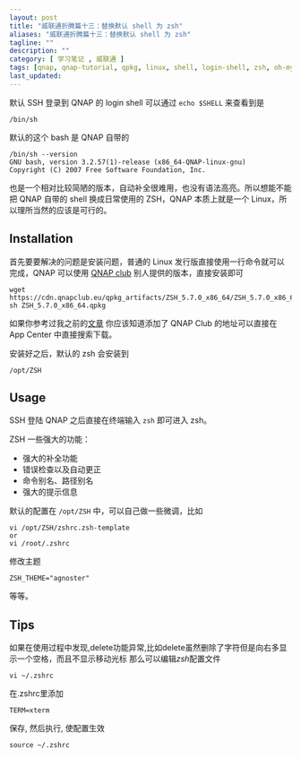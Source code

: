 ```yaml
---
layout: post
title: "威联通折腾篇十三：替换默认 shell 为 zsh"
aliases: "威联通折腾篇十三：替换默认 shell 为 zsh"
tagline: ""
description: ""
category: [ 学习笔记 , 威联通 ]
tags: [qnap, qnap-tutorial, qpkg, linux, shell, login-shell, zsh, oh-my-zsh, bash ]
last_updated:
---
```


默认 SSH 登录到 QNAP 的 login shell 可以通过 `echo $SHELL` 来查看到是

    /bin/sh

默认的这个 bash 是 QNAP 自带的

    /bin/sh --version
    GNU bash, version 3.2.57(1)-release (x86_64-QNAP-linux-gnu)
    Copyright (C) 2007 Free Software Foundation, Inc.

也是一个相对比较简陋的版本，自动补全很难用，也没有语法高亮。所以想能不能把 QNAP 自带的 shell 换成日常使用的 ZSH，QNAP 本质上就是一个 Linux，所以理所当然的应该是可行的。

## Installation

首先要要解决的问题是安装问题，普通的 Linux 发行版直接使用一行命令就可以完成，QNAP 可以使用 [QNAP club](https://www.qnapclub.eu/en/qpkg/706) 别人提供的版本，直接安装即可

    wget https://cdn.qnapclub.eu/qpkg_artifacts/ZSH_5.7.0_x86_64/ZSH_5.7.0_x86_64.qpkg
    sh ZSH_5.7.0_x86_64.qpkg

如果你参考过我之前的[文章](/post/2018/04/qnap-ts453bmini.html) 你应该知道添加了 QNAP Club 的地址可以直接在 App Center 中直接搜索下载。

安装好之后，默认的 zsh 会安装到

    /opt/ZSH

## Usage

SSH 登陆 QNAP 之后直接在终端输入 `zsh` 即可进入 zsh。

ZSH 一些强大的功能：

- 强大的补全功能
- 错误检查以及自动更正
- 命令别名、路径别名
- 强大的提示信息

默认的配置在 `/opt/ZSH` 中，可以自己做一些微调，比如

    vi /opt/ZSH/zshrc.zsh-template
    or
    vi /root/.zshrc

修改主题

    ZSH_THEME="agnoster"

等等。

## Tips

如果在使用过程中发现,delete功能异常,比如delete虽然删除了字符但是向右多显示一个空格，而且不显示移动光标
那么可以编辑*zsh*配置文件
``` shell
vi ~/.zshrc
```
在.zshrc里添加
``` shell
TERM=xterm
```
保存, 然后执行, 使配置生效
``` shell
source ~/.zshrc
```

